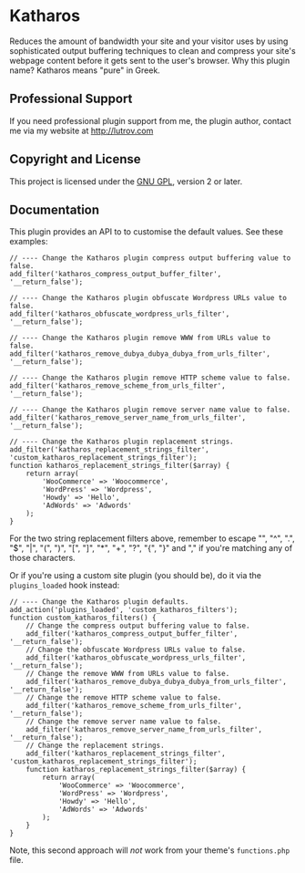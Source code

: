 # Katharos

Reduces the amount of bandwidth your site and your visitor uses by using sophisticated output buffering techniques to clean and compress your site's webpage content before it gets sent to the user's browser. Why this plugin name? Katharos means "pure" in Greek.

## Professional Support

If you need professional plugin support from me, the plugin author, contact me via my website at http://lutrov.com

## Copyright and License

This project is licensed under the [GNU GPL](http://www.gnu.org/licenses/old-licenses/gpl-2.0.html), version 2 or later.

## Documentation

This plugin provides an API to to customise the default values. See these examples:

	// ---- Change the Katharos plugin compress output buffering value to false.
	add_filter('katharos_compress_output_buffer_filter', '__return_false');

	// ---- Change the Katharos plugin obfuscate Wordpress URLs value to false.
	add_filter('katharos_obfuscate_wordpress_urls_filter', '__return_false');

	// ---- Change the Katharos plugin remove WWW from URLs value to false.
	add_filter('katharos_remove_dubya_dubya_dubya_from_urls_filter', '__return_false');

	// ---- Change the Katharos plugin remove HTTP scheme value to false.
	add_filter('katharos_remove_scheme_from_urls_filter', '__return_false');

	// ---- Change the Katharos plugin remove server name value to false.
	add_filter('katharos_remove_server_name_from_urls_filter', '__return_false');

	// ---- Change the Katharos plugin replacement strings.
	add_filter('katharos_replacement_strings_filter', 'custom_katharos_replacement_strings_filter');
	function katharos_replacement_strings_filter($array) {
		return array(
			'WooCommerce' => 'Woocommerce',
			'WordPress' => 'Wordpress',
			'Howdy' => 'Hello',
			'AdWords' => 'Adwords'
		);
	}

For the two string replacement filters above, remember to escape "\", "^", ".", "$", "|", "(", ")", "[", "]", "*", "+", "?", "{", "}" and "," if you're matching any of those characters.

Or if you're using a custom site plugin (you should be), do it via the `plugins_loaded` hook instead:

	// ---- Change the Katharos plugin defaults.
	add_action('plugins_loaded', 'custom_katharos_filters');
	function custom_katharos_filters() {
		// Change the compress output buffering value to false.
		add_filter('katharos_compress_output_buffer_filter', '__return_false');
		// Change the obfuscate Wordpress URLs value to false.
		add_filter('katharos_obfuscate_wordpress_urls_filter', '__return_false');
		// Change the remove WWW from URLs value to false.
		add_filter('katharos_remove_dubya_dubya_dubya_from_urls_filter', '__return_false');
		// Change the remove HTTP scheme value to false.
		add_filter('katharos_remove_scheme_from_urls_filter', '__return_false');
		// Change the remove server name value to false.
		add_filter('katharos_remove_server_name_from_urls_filter', '__return_false');
		// Change the replacement strings.
		add_filter('katharos_replacement_strings_filter', 'custom_katharos_replacement_strings_filter');
		function katharos_replacement_strings_filter($array) {
			return array(
				'WooCommerce' => 'Woocommerce',
				'WordPress' => 'Wordpress',
				'Howdy' => 'Hello',
				'AdWords' => 'Adwords'
			);
		}
	}

Note, this second approach will _not_ work from your theme's `functions.php` file.
